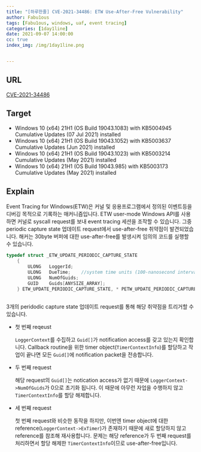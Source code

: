 ```yaml
---
title: "[하루한줄] CVE-2021-34486: ETW Use-After-Free Vulnerability"
author: Fabu1ous
tags: [Fabu1ous, windows, uaf, event tracing]
categories: [1day1line]
date: 2021-09-07 14:00:00
cc: true
index_img: /img/1day1line.png


---
```




## URL

[CVE-2021-34486](https://www.pixiepointsecurity.com/blog/cve-2021-34486.html)

## **Target**

- Windows 10 (x64) 21H1 (OS Build 19043.1083) with KB5004945 Cumulative Updates (07 Jul 2021) installed
- Windows 10 (x64) 21H1 (OS Build 19043.1052) with KB5003637 Cumulative Updates (Jun 2021) installed
- Windows 10 (x64) 21H1 (OS Build 19043.1023) with KB5003214 Cumulative Updates (May 2021) installed
- Windows 10 (x64) 21H1 (OS Build 19043.985) with KB5003173 Cumulative Updates (May 2021) installed



## **Explain**

Event Tracing for Windows(ETW)은 커널 및 응용프로그램에서 정의된 이벤트등을 디버깅 목적으로 기록하는 매커니즘입니다. ETW user-mode Windows API를 사용하면 커널로 syscall request를 보내 event tracing 세션을 조작할 수 있습니다. 그중 periodic capture state 업데이트 request에서 use-after-free 취약점이 발견되었습니다. 해커는 30byte 버퍼에 대한 use-after-free를 발생시켜 임의의 코드를 실행할 수 있습니다.

```c
typedef struct _ETW_UPDATE_PERIODIC_CAPTURE_STATE
    {
        ULONG 	LoggerId;
        ULONG 	DueTime;	//system time units (100-nanosecond intervals)
        ULONG 	NumOfGuids;
        GUID 	Guids[ANYSIZE_ARRAY];
    } ETW_UPDATE_PERIODIC_CAPTURE_STATE, * PETW_UPDATE_PERIODIC_CAPTURE_STATE;
                                
```

3개의 peridodic capture state 업데이트 request를 통해 해당 취약점을 트리거할 수 있습니다.

* 첫 번째 reqeust

  `LoggerContext`를 수집하고 `Guid[]`가 notification access를 갖고 있는지 확인합니다. Callback routine을 위한 timer object(`TimerContextInfo`)를 할당하고 작업이 끝나면 모든 `Guid[]`에 notification packet을 전송합니다.

* 두 번째 request

  해당 request의 `Guid[]`는 notication access가 없기 때문에 `LoggerContext->NumOfGuids`가 0으로 초기화 됩니다. 이 때문에 아무런 자업을 수행하지 않고 `TimerContextInfo`를 할당 해제합니다.

* 세 번째 request

  첫 번째 request와 비슷한 동작을 하지만, 이번엔 timer object에 대한 reference(`LoggerContext->ExTimer`)가 존재하기 때문에 새로 할당하지 않고 reference를 참조해 재사용합니다. 문제는 해당 reference가 두 번째 request를 처리하면서 할당 해제한 `TimerContextInfo`이므로 use-after-free입니다.